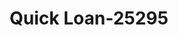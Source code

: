 ---
f_zip-code: 84067
f_state-code: UT
title: Quick Loan-25295
f_phone: 801-776-8181
f_city-only: Roy
f_address: 5366 South 1900 West Roy
f_location-unique-id: '25295'
slug: quick-loan-25295
updated-on: '2024-05-30T13:46:58.046Z'
created-on: '2024-05-30T13:36:59.803Z'
published-on: '2024-05-30T13:54:32.469Z'
f_city-state: cms/city/roy-ut.md
f_company: cms/company/quick-loan.md
f_state: cms/state/utah.md
layout: '[payday-loan].html'
tags: payday-loan
---